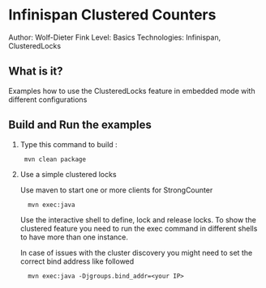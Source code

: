 Infinispan Clustered Counters
===============================

Author: Wolf-Dieter Fink
Level: Basics
Technologies: Infinispan, ClusteredLocks


What is it?
-----------

Examples how to use the ClusteredLocks feature in embedded mode with different configurations



Build and Run the examples
-------------------------
1. Type this command to build :

        mvn clean package

2. Use a simple clustered locks

   Use maven to start one or more clients for StrongCounter

         mvn exec:java

   Use the interactive shell to define, lock and release locks. To show the clustered feature you need to run the exec command in different shells
   to have more than one instance.

   In case of issues with the cluster discovery you might need to set the correct bind address like followed

         mvn exec:java -Djgroups.bind_addr=<your IP>

